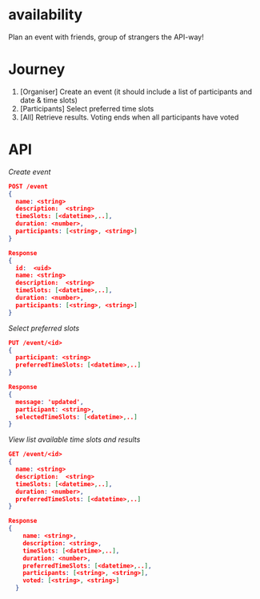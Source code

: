 # availability

Plan an event with friends, group of strangers the API-way!

# Journey

1. [Organiser] Create an event (it should include a list of participants and date & time slots)
2. [Participants] Select preferred time slots
3. [All] Retrieve results. Voting ends when all participants have voted

# API

_Create event_

```json
POST /event
{
  name: <string>
  description:  <string>
  timeSlots: [<datetime>,..],
  duration: <number>,
  participants: [<string>, <string>]
}

Response
{
  id:  <uid>
  name: <string>
  description:  <string>
  timeSlots: [<datetime>,..],
  duration: <number>,
  participants: [<string>, <string>]
}
```

_Select preferred slots_

```json
PUT /event/<id>
{
  participant: <string>
  preferredTimeSlots: [<datetime>,..]
}

Response
{
  message: 'updated',
  participant: <string>,
  selectedTimeSlots: [<datetime>,..]
}
```

_View list available time slots and results_

```json
GET /event/<id>
{
  name: <string>
  description:  <string>
  timeSlots: [<datetime>,..],
  duration: <number>,
  preferredTimeSlots: [<datetime>,..]
}

Response
{
    name: <string>,
    description: <string>,
    timeSlots: [<datetime>,..],
    duration: <number>,
    preferredTimeSlots: [<datetime>,..],
    participants: [<string>, <string>],
    voted: [<string>, <string>]
  }
```
